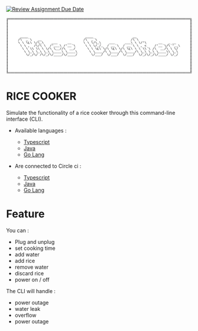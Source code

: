 [![Review Assignment Due Date](https://classroom.github.com/assets/deadline-readme-button-24ddc0f5d75046c5622901739e7c5dd533143b0c8e959d652212380cedb1ea36.svg)](https://classroom.github.com/a/__xb4cFP)

<img src="assets/rice-cooker-logo.png" />

# RICE COOKER

Simulate the functionality of a rice cooker through this command-line interface (CLI).

* Available languages : 
    - [Typescript](https://github.com/hei-school/cc-d2-my-rice-cooker-AmourRamanantsiresy/tree/feature/typescript)
    - [Java](https://github.com/hei-school/cc-d2-my-rice-cooker-AmourRamanantsiresy/tree/feature/java)
    - [Go Lang](https://github.com/hei-school/cc-d2-my-rice-cooker-AmourRamanantsiresy/tree/feature/go)

* Are connected to Circle ci :
    - [Typescript](https://github.com/AmourRamanantsiresy/cc-d4-rice-cooker-ci-AmourRamanantsiresy/tree/feature/typescript)
    - [Java](https://github.com/AmourRamanantsiresy/cc-d4-my-rice-cooker-AmourRamanantsiresy/tree/feature/java)
    - [Go Lang](https://github.com/AmourRamanantsiresy/cc-d4-rice-cooker-ci-AmourRamanantsiresy/tree/feature/go)

# Feature 

You can :
- Plug and unplug
- set cooking time
- add water 
- add rice
- remove water
- discard rice
- power on / off

The CLI will handle :
- power outage
- water leak
- overflow
- power outage
